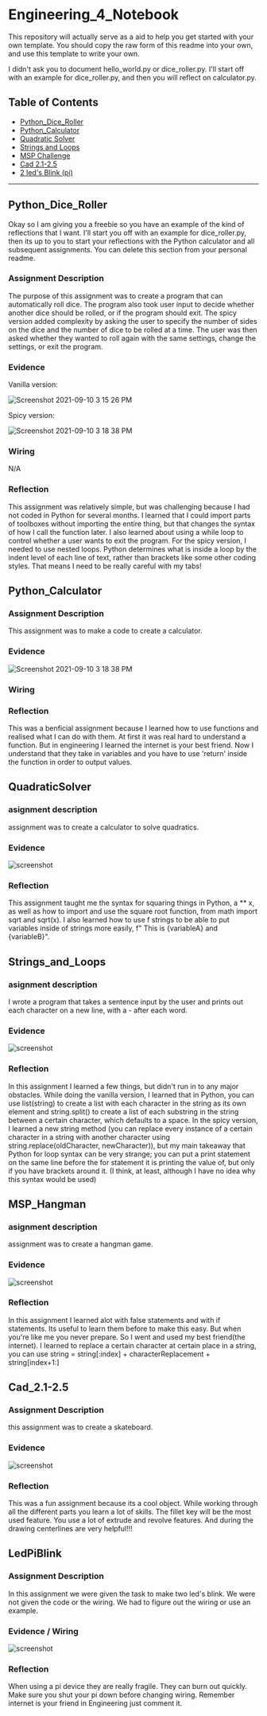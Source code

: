 # Engineering_4_Notebook
This repository will actually serve as a aid to help you get started with your own template.  You should copy the raw form of this readme into your own, and use this template to write your own.

I didn't ask you to document hello_world.py or dice_roller.py. I'll start off with an example for dice_roller.py, and then you will reflect on calculator.py.

## Table of Contents

* [Python_Dice_Roller](#PythonDiceRoller)
* [Python_Calculator](#Python_Calculator)
* [Quadratic Solver](#QuadraticSolver)
* [Strings and Loops](#Strings_and_Loops)
* [MSP Challenge](#MSP_Hangman)
* [Cad 2.1-2.5](#Cad_2.1-2.5)
* [2 led's Blink (pi)](#LedPiBlink)
---


## Python_Dice_Roller

Okay so I am giving you a freebie so you have an example of the kind of reflections that I want. I'll start you off with an example for dice_roller.py, then its up to you to start your reflections with the Python calculator and all subsequent assignments. You can delete this section from your personal readme. 

### Assignment Description

The purpose of this assignment was to create a program that can automatically roll dice. The program also took user input to decide whether another dice should be rolled, or if the program should exit. The spicy version added complexity by asking the user to specify the number of sides on the dice and the number of dice to be rolled at a time. The user was then asked whether they wanted to roll again with the same settings, change the settings, or exit the program. 

### Evidence 

Vanilla version:

![Screenshot 2021-09-10 3 15 26 PM](https://user-images.githubusercontent.com/89222808/133513775-a3eafb43-f836-4e4f-8aa6-e28ca584901f.png)

Spicy version:

![Screenshot 2021-09-10 3 18 38 PM](https://user-images.githubusercontent.com/89222808/133513750-727cdb6c-1c27-4c8a-83d4-50ea9136a221.png)

### Wiring

N/A

### Reflection

This assignment was relatively simple, but was challenging because I had not coded in Python for several months. I learned that I could import parts of toolboxes without importing the entire thing, but that changes the syntax of how I call the function later. I also learned about using a while loop to control whether a user wants to exit the program. For the spicy version, I needed to use nested loops. Python determines what is inside a loop by the indent level of each line of text, rather than brackets like some other coding styles. That means I need to be really careful with my tabs!


## Python_Calculator

### Assignment Description

This assignment was to make a code to create a calculator.
### Evidence 
![Screenshot 2021-09-10 3 18 38 PM](https://raw.githubusercontent.com/mbjones73/engineering_4_notebook/main/python/calcoutput2.PNG)

### Wiring


### Reflection

This was a benficial assignment because I learned how to use functions and realised what I can do with them. At first it was real hard to understand a function. But in engineering I learned the internet is your best friend. Now I understand that they take in variables and you have to use 'return' inside the function in order to output values.



## QuadraticSolver

### asignment description
assignment was to create a calculator to solve quadratics.
### Evidence 
![screenshot](https://github.com/mbjones73/engineering_4_notebook/blob/main/Quadratic.PNG)
### Reflection
This assignment taught me the syntax for squaring things in Python, a ** x, as well as how to import and use the square root function, from math import sqrt and sqrt(x). I also learned how to use f strings to be able to put variables inside of strings more easily,
f" This is {variableA} and {variableB}".



## Strings_and_Loops
 
### asignment description
 I wrote a program that takes a sentence input by the user and prints out each character on a new line, with a - after each word. 
### Evidence 
![screenshot](https://github.com/mbjones73/engineering_4_notebook/blob/main/stringsandloop.PNG)
### Reflection
In this assignment I learned a few things, but didn't run in to any major obstacles. While doing the vanilla version, I learned that in Python, you can use list(string) to create a list with each character in the string as its own element and string.split() to create a list of each substring in the string between a certain character, which defaults to a space. In the spicy version, I learned a new string method (you can replace every instance of a certain character in a string with another character using string.replace(oldCharacter, newCharacter)), but my main takeaway that Python for loop syntax can be very strange; you can put a print statement on the same line before the for statement it is printing the value of, but only if you have brackets around it. (I think, at least, although I have no idea why this syntax would be used)



## MSP_Hangman

### asignment description
assignment was to create a hangman game.
### Evidence 
![screenshot](https://github.com/mbjones73/engineering_4_notebook/blob/main/python/Screenshot%202021-10-07%209.51.27%20PM%20(3).png)
### Reflection
In this assignment I learned alot with false statements and with if statements. Its useful to learn them before to make this easy. But when you're like me you never prepare. So I went and used my best friend(the internet). I learned to replace a certain character at certain place in a string, you can use string = string[:index] + characterReplacement + string[index+1:]

## Cad_2.1-2.5

### Assignment Description

this assignment was to create a skateboard.

### Evidence 

![screenshot](https://github.com/mbjones73/engineering_4_notebook/blob/main/skateboard.PNG)


### Reflection
This was a fun assignment because its a cool object. While working through all the different parts you learn a lot of skills. The fillet key will be the most used feature. You use a lot of extrude and revolve features. And during the drawing centerlines are very helpful!!!


## LedPiBlink 


### Assignment Description

In this assignment we were given the task to make two led's blink. We were not given the code or the wiring. We had to figure out the wiring or use an example.


### Evidence / Wiring

![screenshot](https://github.com/mbjones73/engineering_4_notebook/blob/main/python/Screenshot%202021-11-29%2010.40.18%20AM.png)



### Reflection

When using a pi device they are really fragile. They can burn out quickly. Make sure you shut your pi down before changing wiring. Remember internet is your friend in Engineering just comment it.
